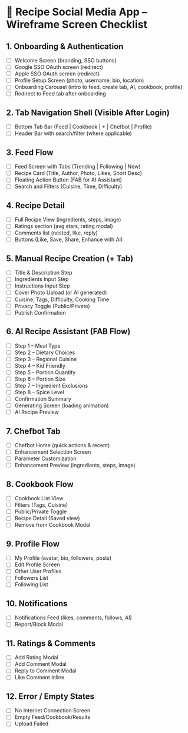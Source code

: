 # 📱 Recipe Social Media App – Wireframe Screen Checklist

## 1. Onboarding & Authentication
- [ ] Welcome Screen (branding, SSO buttons)
- [ ] Google SSO OAuth screen (redirect)
- [ ] Apple SSO OAuth screen (redirect)
- [ ] Profile Setup Screen (photo, username, bio, location)
- [ ] Onboarding Carousel (intro to feed, create tab, AI, cookbook, profile)
- [ ] Redirect to Feed tab after onboarding

## 2. Tab Navigation Shell (Visible After Login)
- [ ] Bottom Tab Bar (Feed | Cookbook | + | Chefbot | Profile)
- [ ] Header Bar with search/filter (where applicable)

## 3. Feed Flow
- [ ] Feed Screen with Tabs (Trending | Following | New)
- [ ] Recipe Card (Title, Author, Photo, Likes, Short Desc)
- [ ] Floating Action Button (FAB for AI Assistant)
- [ ] Search and Filters (Cuisine, Time, Difficulty)

## 4. Recipe Detail
- [ ] Full Recipe View (ingredients, steps, image)
- [ ] Ratings section (avg stars, rating modal)
- [ ] Comments list (nested, like, reply)
- [ ] Buttons (Like, Save, Share, Enhance with AI)

## 5. Manual Recipe Creation (+ Tab)
- [ ] Title & Description Step
- [ ] Ingredients Input Step
- [ ] Instructions Input Step
- [ ] Cover Photo Upload (or AI generated)
- [ ] Cuisine, Tags, Difficulty, Cooking Time
- [ ] Privacy Toggle (Public/Private)
- [ ] Publish Confirmation

## 6. AI Recipe Assistant (FAB Flow)
- [ ] Step 1 – Meal Type
- [ ] Step 2 – Dietary Choices
- [ ] Step 3 – Regional Cuisine
- [ ] Step 4 – Kid Friendly
- [ ] Step 5 – Portion Quantity
- [ ] Step 6 – Portion Size
- [ ] Step 7 – Ingredient Exclusions
- [ ] Step 8 – Spice Level
- [ ] Confirmation Summary
- [ ] Generating Screen (loading animation)
- [ ] AI Recipe Preview

## 7. Chefbot Tab
- [ ] Chefbot Home (quick actions & recent)
- [ ] Enhancement Selection Screen
- [ ] Parameter Customization
- [ ] Enhancement Preview (ingredients, steps, image)

## 8. Cookbook Flow
- [ ] Cookbook List View
- [ ] Filters (Tags, Cuisine)
- [ ] Public/Private Toggle
- [ ] Recipe Detail (Saved view)
- [ ] Remove from Cookbook Modal

## 9. Profile Flow
- [ ] My Profile (avatar, bio, followers, posts)
- [ ] Edit Profile Screen
- [ ] Other User Profiles
- [ ] Followers List
- [ ] Following List

## 10. Notifications
- [ ] Notifications Feed (likes, comments, follows, AI)
- [ ] Report/Block Modal

## 11. Ratings & Comments
- [ ] Add Rating Modal
- [ ] Add Comment Modal
- [ ] Reply to Comment Modal
- [ ] Like Comment Inline

## 12. Error / Empty States
- [ ] No Internet Connection Screen
- [ ] Empty Feed/Cookbook/Results
- [ ] Upload Failed
